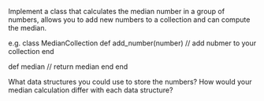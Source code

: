 Implement a class that calculates the median number in a group of numbers, allows you to add 
new numbers to a collection and can compute the median.

e.g.
class MedianCollection
  def add_number(number)
    // add nubmer to your collection
  end
  
  def median
   // return median
  end
end

What data structures you could use to store the numbers?
How would your median calculation differ with each data structure?
